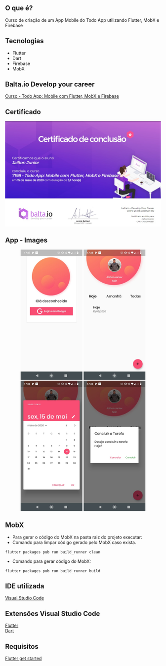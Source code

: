 ## O que é?
Curso de criação de um App Mobile do Todo App utilizando Flutter, MobX e Firebase

## Tecnologias
- Flutter
- Dart
- Firebase
- MobX

## Balta.io Develop your career
[Curso - Todo App: Mobile com Flutter, MobX e Firebase](https://app.balta.io/courses/7198)

## Certificado
![Screenshot](/images/Certificated.jpg)

## App - Images
<p align="center">
  <img src="images/login.jpg" width="200" title="Login">
  <img src="images/home.jpg" width="200" alt="Home">
  <img src="images/calendar.jpg" width="200" title="Calendar">
  <img src="images/alert.jpg" width="200" alt="Alert">
</p>

## MobX
- Para gerar o código do MobX na pasta raiz do projeto executar:
- Comando para limpar código gerado pelo MobX caso exista.
```
flutter packages pub run build_runner clean
```
- Comando para gerar código do MobX:
```
flutter packages pub run build_runner build
``` 

## IDE utilizada
[Visual Studio Code](https://code.visualstudio.com/)

## Extensões Visual Studio Code 
[Flutter](https://marketplace.visualstudio.com/items?itemName=Dart-Code.flutter)<br/>
[Dart](https://marketplace.visualstudio.com/items?itemName=Dart-Code.dart-code)<br/>

## Requisitos
[Flutter get started](https://flutter.dev/docs/get-started/install)